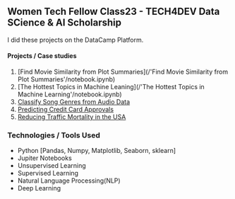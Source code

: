 ## Women Tech Fellow Class23 - TECH4DEV Data SCience & AI Scholarship
I did these projects on the DataCamp Platform.

#### Projects / Case studies
1. [Find Movie Similarity from Plot Summaries](/'Find Movie Similarity from Plot Summaries'/notebook.ipynb)
2. [The Hottest Topics in Machine Leaning](/'The Hottest Topics in Machine Learning'/notebook.ipynb)
3. [Classify Song Genres from Audio Data](/Classify-Song-Genres-from-Audio-Data/notebook.ipynb)
4. [Predicting Credit Card Approvals](/Predicting-Credit-Card-Approvals/notebook.ipynb)
5. [Reducing Traffic Mortality in the USA](/Reducing-Traffic-Mortality-in-the-USA/notebook.ipynb)

### Technologies / Tools Used
- Python [Pandas, Numpy, Matplotlib, Seaborn, sklearn]
- Jupiter Notebooks
- Unsupervised Learning
- Supervised Learning
- Natural Language Processing(NLP)
- Deep Learning
